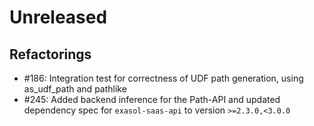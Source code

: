 # Unreleased

## Refactorings
 * #186: Integration test for correctness of UDF path generation, using as_udf_path and pathlike
 * #245: Added backend inference for the Path-API and updated dependency spec for `exasol-saas-api` to version `>=2.3.0,<3.0.0`